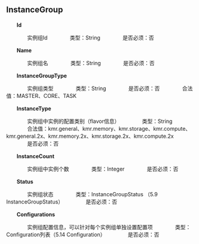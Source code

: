 ## InstanceGroup

　　**Id**
  
　　　　实例组Id
　　　　类型：String
　　　　是否必须：否
    
　　**Name**
  
　　　　实例组名
　　　　类型：String
　　　　是否必须：否
    
　　**InstanceGroupType**
  
　　　　实例组类型
　　　　类型：String
　　　　是否必须：否
　　　　合法值：MASTER、CORE、TASK
    
　　**InstanceType**
  
　　　　实例组中实例的配置类别（flavor信息）
　　　　类型：String
　　　　合法值：kmr.general、kmr.memory、kmr.storage、kmr.compute、kmr.general.2x、kmr.memory.2x、kmr.storage.2x、kmr.compute.2x
　　　　是否必须：否
    
　　**InstanceCount**
  
　　　　实例组中实例个数
　　　　类型：Integer
　　　　是否必须：否
    
　　**Status**
  
　　　　实例组状态
　　　　类型：InstanceGroupStatus  （5.9 InstanceGroupStatus）
　　　　是否必须：否
    
　　**Configurations**
  
　　　　实例组配置信息，可以针对每个实例组单独设置配置项
　　　　类型：Configuration列表（5.14 Configuration）
　　　　是否必须：否